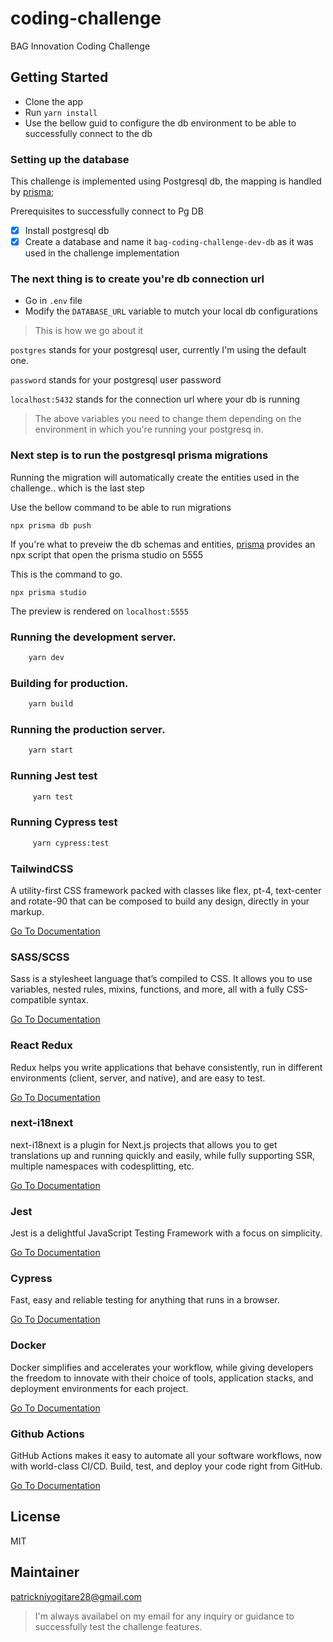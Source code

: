 # coding-challenge
BAG Innovation Coding Challenge

## Getting Started

- Clone the app
- Run `yarn install`
- Use the bellow guid to configure the db environment to be able to successfully connect to the db
### Setting up the database
This challenge is implemented using Postgresql db, the mapping is handled by [prisma](https://www.prisma.io/);

Prerequisites to successfully connect to Pg DB

- [X] Install postgresql db
- [X] Create a database and name it `bag-coding-challenge-dev-db` as it was used in the challenge implementation
### The next thing is to create you're db connection url
- Go in `.env` file
- Modify the `DATABASE_URL` variable to mutch your local db configurations

> This is how we go about it

`postgres` stands for your postgresql user, currently I'm using the default one.

`password` stands for your postgresql user password

`localhost:5432` stands for the connection url where your db is running

> The above variables you need to change them depending on the environment in which you're running your postgresq in.

### Next step is to run the postgresql prisma migrations

Running the migration will automatically create the entities used in the challenge.. which is the last step

Use the bellow command to be able to run migrations

`npx prisma db push`

If you're what to preveiw the db schemas and entities, [prisma](https://www.prisma.io/) provides an npx script that open the prisma studio on 5555

This is the command to go.

`npx prisma studio`

The preview is rendered on `localhost:5555`




### Running the development server.

```bash
    yarn dev
```

### Building for production.

```bash
    yarn build
```

### Running the production server.

```bash
    yarn start
```

### Running Jest test
```bash
     yarn test
```

### Running Cypress test
```bash
     yarn cypress:test
```
### **TailwindCSS**

A utility-first CSS framework packed with classes like flex, pt-4, text-center and rotate-90 that can be composed to build any design, directly in your markup.

[Go To Documentation](https://tailwindcss.com/docs)


### **SASS/SCSS**

Sass is a stylesheet language that’s compiled to CSS. It allows you to use variables, nested rules, mixins, functions, and more, all with a fully CSS-compatible syntax.

[Go To Documentation](https://sass-lang.com/documentation)


### **React Redux**

Redux helps you write applications that behave consistently, run in different environments (client, server, and native), and are easy to test.

[Go To Documentation](https://redux.js.org/introduction/getting-started)


### **next-i18next**

next-i18next is a plugin for Next.js projects that allows you to get translations up and running quickly and easily, while fully supporting SSR, multiple namespaces with codesplitting, etc.

[Go To Documentation](https://github.com/isaachinman/next-i18next)


### **Jest**

Jest is a delightful JavaScript Testing Framework with a focus on simplicity.

[Go To Documentation](https://jestjs.io/docs/en/getting-started)


### **Cypress**

Fast, easy and reliable testing for anything that runs in a browser.

[Go To Documentation](https://docs.cypress.io/guides/overview/why-cypress.html)


### **Docker**

Docker simplifies and accelerates your workflow, while giving developers the freedom to innovate with their choice of tools, application stacks, and deployment environments for each project.

[Go To Documentation](https://www.docker.com/get-started)


### **Github Actions**

GitHub Actions makes it easy to automate all your software workflows, now with world-class CI/CD. Build, test, and deploy your code right from GitHub.

[Go To Documentation](https://docs.github.com/en/actions)



## License

MIT

## Maintainer
patrickniyogitare28@gmail.com

> I'm always availabel on my email for any inquiry or guidance to successfully test the challenge features.
